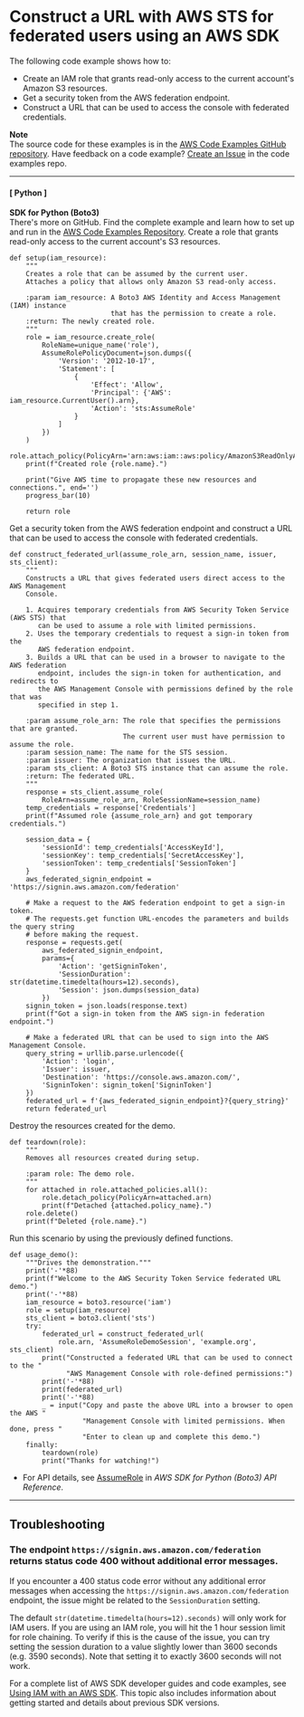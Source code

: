 # Construct a URL with AWS STS for federated users using an AWS SDK<a name="example_sts_Scenario_ConstructFederatedUrl_section"></a>

The following code example shows how to:
+ Create an IAM role that grants read\-only access to the current account's Amazon S3 resources\.
+ Get a security token from the AWS federation endpoint\.
+ Construct a URL that can be used to access the console with federated credentials\.

**Note**  
The source code for these examples is in the [AWS Code Examples GitHub repository](https://github.com/awsdocs/aws-doc-sdk-examples)\. Have feedback on a code example? [Create an Issue](https://github.com/awsdocs/aws-doc-sdk-examples/issues/new/choose) in the code examples repo\. 

------
#### [ Python ]

**SDK for Python \(Boto3\)**  
 There's more on GitHub\. Find the complete example and learn how to set up and run in the [AWS Code Examples Repository](https://github.com/awsdocs/aws-doc-sdk-examples/tree/main/python/example_code/sts/sts_temporary_credentials#code-examples)\. 
Create a role that grants read\-only access to the current account's S3 resources\.  

```
def setup(iam_resource):
    """
    Creates a role that can be assumed by the current user.
    Attaches a policy that allows only Amazon S3 read-only access.

    :param iam_resource: A Boto3 AWS Identity and Access Management (IAM) instance
                         that has the permission to create a role.
    :return: The newly created role.
    """
    role = iam_resource.create_role(
        RoleName=unique_name('role'),
        AssumeRolePolicyDocument=json.dumps({
            'Version': '2012-10-17',
            'Statement': [
                {
                    'Effect': 'Allow',
                    'Principal': {'AWS': iam_resource.CurrentUser().arn},
                    'Action': 'sts:AssumeRole'
                }
            ]
        })
    )
    role.attach_policy(PolicyArn='arn:aws:iam::aws:policy/AmazonS3ReadOnlyAccess')
    print(f"Created role {role.name}.")

    print("Give AWS time to propagate these new resources and connections.", end='')
    progress_bar(10)

    return role
```
Get a security token from the AWS federation endpoint and construct a URL that can be used to access the console with federated credentials\.  

```
def construct_federated_url(assume_role_arn, session_name, issuer, sts_client):
    """
    Constructs a URL that gives federated users direct access to the AWS Management
    Console.

    1. Acquires temporary credentials from AWS Security Token Service (AWS STS) that
       can be used to assume a role with limited permissions.
    2. Uses the temporary credentials to request a sign-in token from the
       AWS federation endpoint.
    3. Builds a URL that can be used in a browser to navigate to the AWS federation
       endpoint, includes the sign-in token for authentication, and redirects to
       the AWS Management Console with permissions defined by the role that was
       specified in step 1.

    :param assume_role_arn: The role that specifies the permissions that are granted.
                            The current user must have permission to assume the role.
    :param session_name: The name for the STS session.
    :param issuer: The organization that issues the URL.
    :param sts_client: A Boto3 STS instance that can assume the role.
    :return: The federated URL.
    """
    response = sts_client.assume_role(
        RoleArn=assume_role_arn, RoleSessionName=session_name)
    temp_credentials = response['Credentials']
    print(f"Assumed role {assume_role_arn} and got temporary credentials.")

    session_data = {
        'sessionId': temp_credentials['AccessKeyId'],
        'sessionKey': temp_credentials['SecretAccessKey'],
        'sessionToken': temp_credentials['SessionToken']
    }
    aws_federated_signin_endpoint = 'https://signin.aws.amazon.com/federation'

    # Make a request to the AWS federation endpoint to get a sign-in token.
    # The requests.get function URL-encodes the parameters and builds the query string
    # before making the request.
    response = requests.get(
        aws_federated_signin_endpoint,
        params={
            'Action': 'getSigninToken',
            'SessionDuration': str(datetime.timedelta(hours=12).seconds),
            'Session': json.dumps(session_data)
        })
    signin_token = json.loads(response.text)
    print(f"Got a sign-in token from the AWS sign-in federation endpoint.")

    # Make a federated URL that can be used to sign into the AWS Management Console.
    query_string = urllib.parse.urlencode({
        'Action': 'login',
        'Issuer': issuer,
        'Destination': 'https://console.aws.amazon.com/',
        'SigninToken': signin_token['SigninToken']
    })
    federated_url = f'{aws_federated_signin_endpoint}?{query_string}'
    return federated_url
```
Destroy the resources created for the demo\.  

```
def teardown(role):
    """
    Removes all resources created during setup.

    :param role: The demo role.
    """
    for attached in role.attached_policies.all():
        role.detach_policy(PolicyArn=attached.arn)
        print(f"Detached {attached.policy_name}.")
    role.delete()
    print(f"Deleted {role.name}.")
```
Run this scenario by using the previously defined functions\.  

```
def usage_demo():
    """Drives the demonstration."""
    print('-'*88)
    print(f"Welcome to the AWS Security Token Service federated URL demo.")
    print('-'*88)
    iam_resource = boto3.resource('iam')
    role = setup(iam_resource)
    sts_client = boto3.client('sts')
    try:
        federated_url = construct_federated_url(
            role.arn, 'AssumeRoleDemoSession', 'example.org', sts_client)
        print("Constructed a federated URL that can be used to connect to the "
              "AWS Management Console with role-defined permissions:")
        print('-'*88)
        print(federated_url)
        print('-'*88)
        _ = input("Copy and paste the above URL into a browser to open the AWS "
                  "Management Console with limited permissions. When done, press "
                  "Enter to clean up and complete this demo.")
    finally:
        teardown(role)
        print("Thanks for watching!")
```
+  For API details, see [AssumeRole](https://docs.aws.amazon.com/goto/boto3/sts-2011-06-15/AssumeRole) in *AWS SDK for Python \(Boto3\) API Reference*\. 

------

## Troubleshooting
### The endpoint `https://signin.aws.amazon.com/federation` returns status code 400 without additional error messages\.
If you encounter a 400 status code error without any additional error messages when accessing the `https://signin.aws.amazon.com/federation` endpoint, the issue might be related to the `SessionDuration` setting\.

The default `str(datetime.timedelta(hours=12).seconds)` will only work for IAM users\. If you are using an IAM role, you will hit the 1 hour session limit for role chaining\. To verify if this is the cause of the issue, you can try setting the session duration to a value slightly lower than 3600 seconds \(e\.g\. 3590 seconds\)\. Note that setting it to exactly 3600 seconds will not work\.

For a complete list of AWS SDK developer guides and code examples, see [Using IAM with an AWS SDK](sdk-general-information-section.md)\. This topic also includes information about getting started and details about previous SDK versions\.
